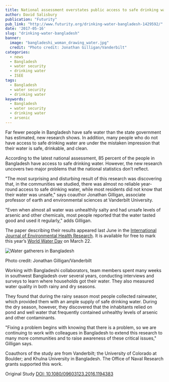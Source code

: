 ```yaml
---
title: National assessment overstates public access to safe drinking water in Bangladesh
author: David Salisbury
publication: "Futurity"
pub_link: "http://www.futurity.org/drinking-water-bangladesh-1429592/"
date: '2017-05-16'
slug: "drinking-water-bangladesh"
banner:
  image: "bangladeshi_woman_drawing_water.jpg"
  credit: "Photo credit: Jonathan Gilligan/Vanderbilt"
categories:
  - news
  - Bangladesh
  - water security
  - drinking water
  - ISEE
tags:
  - Bangladesh
  - water security
  - drinking water
keywords:
  - Bangladesh
  - water security
  - drinking water
  - arsenic
---
```


Far fewer people in Bangladesh have safe water than the state government has estimated, new research shows. In addition, many people who do not have access to safe drinking water are under the mistaken impression that their water is safe, drinkable, and clean.

According to the latest national assessment, 85 percent of the people in Bangladesh have access to safe drinking water. However, the new research uncovers two major problems that the national statistics don’t reflect.

<!--more-->

"The most surprising and disturbing result of this research was discovering that, in the communities we studied, there was almost no reliable year-round access to safe drinking water, while most residents did not know that their water was unsafe," says coauthor Jonathan Gilligan, associate professor of earth and environmental sciences at Vanderbilt University.

"Even when almost all water was unhealthily salty and had unsafe levels of arsenic and other chemicals, most people reported that the water tasted good and used it regularly," adds Gilligan.

The paper describing their results appeared last June in the [International Journal of Environmental Health Research](https://doi.org/10.1080/09603123.2016.1194383). It is available for free to mark this year’s [World Water Day](http://www.worldwaterday.org/) on March 22.

![Water gatherers in Bangladesh](/news/img/drinking-water-bangladesh/water_gatherers_bangladesh.jpg)
<div class="image-credit"><span class="image-credit">Photo credit: Jonathan Gilligan/Vanderbilt</span></div>

Working with Bangladeshi collaborators, team members spent many weeks in southwest Bangladesh over several years, conducting interviews and surveys to learn where households got their water. They also measured water quality in both rainy and dry seasons.

They found that during the rainy season most people collected rainwater, which provided them with an ample supply of safe drinking water. During the dry season, however, they discovered that the inhabitants relied on pond and well water that frequently contained unhealthy levels of arsenic and other contaminants.

"Fixing a problem begins with knowing that there is a problem, so we are continuing to work with colleagues in Bangladesh to extend this research to many more communities and to raise awareness of these critical issues," Gilligan says.

Coauthors of the study are from  Vanderbilt; the University of Colorado at Boulder; and Khulna University in Bangladesh. The Office of Naval Research grants supported this work.

Original Study [DOI: 10.1080/09603123.2016.1194383](https://doi.org:10.1080/09603123.2016.1194383)
